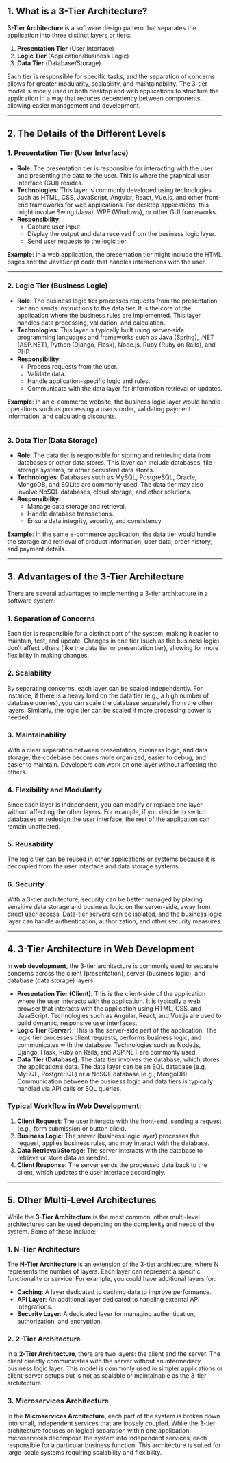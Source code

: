 ## **1. What is a 3-Tier Architecture?**

**3-Tier Architecture** is a software design pattern that separates the application into three distinct layers or tiers:

1. **Presentation Tier** (User Interface)
2. **Logic Tier** (Application/Business Logic)
3. **Data Tier** (Database/Storage)

Each tier is responsible for specific tasks, and the separation of concerns allows for greater modularity, scalability, and maintainability. The 3-tier model is widely used in both desktop and web applications to structure the application in a way that reduces dependency between components, allowing easier management and development.

---

## **2. The Details of the Different Levels**

### **1. Presentation Tier (User Interface)**

- **Role**: The presentation tier is responsible for interacting with the user and presenting the data to the user. This is where the graphical user interface (GUI) resides.
- **Technologies**: This layer is commonly developed using technologies such as HTML, CSS, JavaScript, Angular, React, Vue.js, and other front-end frameworks for web applications. For desktop applications, this might involve Swing (Java), WPF (Windows), or other GUI frameworks.
- **Responsibility**:
    - Capture user input.
    - Display the output and data received from the business logic layer.
    - Send user requests to the logic tier.

**Example**: In a web application, the presentation tier might include the HTML pages and the JavaScript code that handles interactions with the user.

---

### **2. Logic Tier (Business Logic)**

- **Role**: The business logic tier processes requests from the presentation tier and sends instructions to the data tier. It is the core of the application where the business rules are implemented. This layer handles data processing, validation, and calculation.
- **Technologies**: This layer is typically built using server-side programming languages and frameworks such as Java (Spring), .NET (ASP.NET), Python (Django, Flask), Node.js, Ruby (Ruby on Rails), and PHP.
- **Responsibility**:
    - Process requests from the user.
    - Validate data.
    - Handle application-specific logic and rules.
    - Communicate with the data layer for information retrieval or updates.

**Example**: In an e-commerce website, the business logic layer would handle operations such as processing a user’s order, validating payment information, and calculating discounts.

---

### **3. Data Tier (Data Storage)**

- **Role**: The data tier is responsible for storing and retrieving data from databases or other data stores. This layer can include databases, file storage systems, or other persistent data stores.
- **Technologies**: Databases such as MySQL, PostgreSQL, Oracle, MongoDB, and SQLite are commonly used. The data tier may also involve NoSQL databases, cloud storage, and other solutions.
- **Responsibility**:
    - Manage data storage and retrieval.
    - Handle database transactions.
    - Ensure data integrity, security, and consistency.

**Example**: In the same e-commerce application, the data tier would handle the storage and retrieval of product information, user data, order history, and payment details.

---

## **3. Advantages of the 3-Tier Architecture**

There are several advantages to implementing a 3-tier architecture in a software system:

### **1. Separation of Concerns**

Each tier is responsible for a distinct part of the system, making it easier to maintain, test, and update. Changes in one tier (such as the business logic) don't affect others (like the data tier or presentation tier), allowing for more flexibility in making changes.

### **2. Scalability**

By separating concerns, each layer can be scaled independently. For instance, if there is a heavy load on the data tier (e.g., a high number of database queries), you can scale the database separately from the other layers. Similarly, the logic tier can be scaled if more processing power is needed.

### **3. Maintainability**

With a clear separation between presentation, business logic, and data storage, the codebase becomes more organized, easier to debug, and easier to maintain. Developers can work on one layer without affecting the others.

### **4. Flexibility and Modularity**

Since each layer is independent, you can modify or replace one layer without affecting the other layers. For example, if you decide to switch databases or redesign the user interface, the rest of the application can remain unaffected.

### **5. Reusability**

The logic tier can be reused in other applications or systems because it is decoupled from the user interface and data storage systems.

### **6. Security**

With a 3-tier architecture, security can be better managed by placing sensitive data storage and business logic on the server-side, away from direct user access. Data-tier servers can be isolated, and the business logic layer can handle authentication, authorization, and other security measures.

---

## **4. 3-Tier Architecture in Web Development**

In **web development**, the 3-tier architecture is commonly used to separate concerns across the client (presentation), server (business logic), and database (data storage) layers.

- **Presentation Tier (Client)**: This is the client-side of the application where the user interacts with the application. It is typically a web browser that interacts with the application using HTML, CSS, and JavaScript. Technologies such as Angular, React, and Vue.js are used to build dynamic, responsive user interfaces.
- **Logic Tier (Server)**: This is the server-side part of the application. The logic tier processes client requests, performs business logic, and communicates with the database. Technologies such as Node.js, Django, Flask, Ruby on Rails, and ASP.NET are commonly used.
- **Data Tier (Database)**: The data tier involves the database, which stores the application’s data. The data layer can be an SQL database (e.g., MySQL, PostgreSQL) or a NoSQL database (e.g., MongoDB). Communication between the business logic and data tiers is typically handled via API calls or SQL queries.

### **Typical Workflow in Web Development:**

1. **Client Request**: The user interacts with the front-end, sending a request (e.g., form submission or button click).
2. **Business Logic**: The server (business logic layer) processes the request, applies business rules, and may interact with the database.
3. **Data Retrieval/Storage**: The server interacts with the database to retrieve or store data as needed.
4. **Client Response**: The server sends the processed data back to the client, which updates the user interface accordingly.

---

## **5. Other Multi-Level Architectures**

While the **3-Tier Architecture** is the most common, other multi-level architectures can be used depending on the complexity and needs of the system. Some of these include:

### **1. N-Tier Architecture**

The **N-Tier Architecture** is an extension of the 3-tier architecture, where N represents the number of layers. Each layer can represent a specific functionality or service. For example, you could have additional layers for:

- **Caching**: A layer dedicated to caching data to improve performance.
- **API Layer**: An additional layer dedicated to handling external API integrations.
- **Security Layer**: A dedicated layer for managing authentication, authorization, and encryption.

### **2. 2-Tier Architecture**

In a **2-Tier Architecture**, there are two layers: the client and the server. The client directly communicates with the server without an intermediary business logic layer. This model is commonly used in simpler applications or client-server setups but is not as scalable or maintainable as the 3-tier architecture.

### **3. Microservices Architecture**

In the **Microservices Architecture**, each part of the system is broken down into small, independent services that are loosely coupled. While the 3-tier architecture focuses on logical separation within one application, microservices decompose the system into independent services, each responsible for a particular business function. This architecture is suited for large-scale systems requiring scalability and flexibility.

